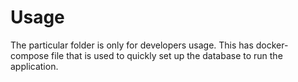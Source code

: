 # Usage

The particular folder is only for developers usage. This has docker-compose file that is 
used to quickly set up the database to run the application.

